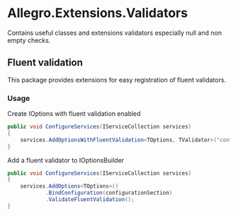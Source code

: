 # Allegro.Extensions.Validators

Contains useful classes and extensions validators especially null and non empty checks.

## Fluent validation

This package provides extensions for easy registration of fluent validators.

### Usage

Create IOptions<T> with fluent validation enabled

```csharp
public void ConfigureServices(IServiceCollection services)
{
    services.AddOptionsWithFluentValidation<TOptions, TValidator>("configuration section name");
}
```

Add a fluent validator to IOptionsBuilder<t>

```csharp
public void ConfigureServices(IServiceCollection services)
{
    services.AddOptions<TOptions>()
            .BindConfiguration(configurationSection)
            .ValidateFluentValidation();
}
```
